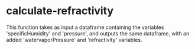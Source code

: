 # calculate-refractivity
This function takes as input a dataframe containing the variables 'specificHumidity' and 'pressure', and outputs the same dataframe, with an added 'watervaporPressure' and 'refractivity' variables.

